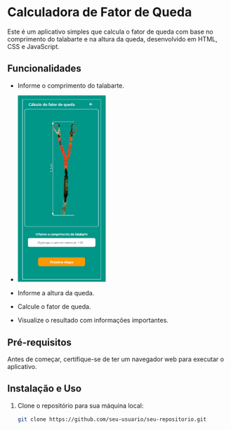 # Calculadora de Fator de Queda

Este é um aplicativo simples que calcula o fator de queda com base no comprimento do talabarte e na altura da queda, desenvolvido em HTML, CSS e JavaScript.

## Funcionalidades

- Informe o comprimento do talabarte.
  
- <img src="PrintApp/print1.png" width="200" />

- Informe a altura da queda.
- Calcule o fator de queda.
- Visualize o resultado com informações importantes.

## Pré-requisitos

Antes de começar, certifique-se de ter um navegador web para executar o aplicativo.

## Instalação e Uso

1. Clone o repositório para sua máquina local:

   ```bash
   git clone https://github.com/seu-usuario/seu-repositorio.git
